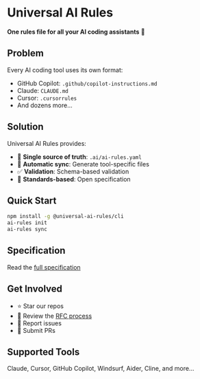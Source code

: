 # Universal AI Rules

**One rules file for all your AI coding assistants** 🤖

## Problem
Every AI coding tool uses its own format:
- GitHub Copilot: `.github/copilot-instructions.md`
- Claude: `CLAUDE.md`
- Cursor: `.cursorrules`
- And dozens more...

## Solution
Universal AI Rules provides:
- 📄 **Single source of truth**: `.ai/ai-rules.yaml`
- 🔄 **Automatic sync**: Generate tool-specific files
- ✅ **Validation**: Schema-based validation
- 🤝 **Standards-based**: Open specification

## Quick Start
```bash
npm install -g @universal-ai-rules/cli
ai-rules init
ai-rules sync
```

## Specification
Read the [full specification](https://github.com/Universal-AI-Rules/specification)

## Get Involved
- ⭐ Star our repos
- 📝 Review the [RFC process](https://github.com/Universal-AI-Rules/specification/tree/main/rfcs)
- 🐛 Report issues
- 🔧 Submit PRs

## Supported Tools
Claude, Cursor, GitHub Copilot, Windsurf, Aider, Cline, and more...
